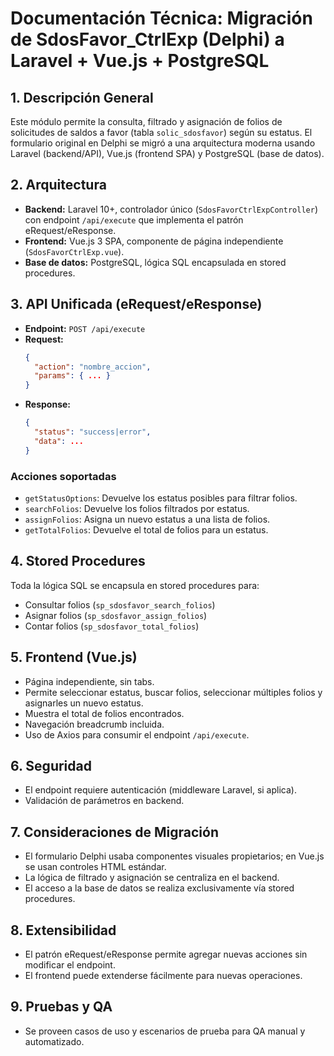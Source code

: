 # Documentación Técnica: Migración de SdosFavor_CtrlExp (Delphi) a Laravel + Vue.js + PostgreSQL

## 1. Descripción General
Este módulo permite la consulta, filtrado y asignación de folios de solicitudes de saldos a favor (tabla `solic_sdosfavor`) según su estatus. El formulario original en Delphi se migró a una arquitectura moderna usando Laravel (backend/API), Vue.js (frontend SPA) y PostgreSQL (base de datos).

## 2. Arquitectura
- **Backend:** Laravel 10+, controlador único (`SdosFavorCtrlExpController`) con endpoint `/api/execute` que implementa el patrón eRequest/eResponse.
- **Frontend:** Vue.js 3 SPA, componente de página independiente (`SdosFavorCtrlExp.vue`).
- **Base de datos:** PostgreSQL, lógica SQL encapsulada en stored procedures.

## 3. API Unificada (eRequest/eResponse)
- **Endpoint:** `POST /api/execute`
- **Request:**
  ```json
  {
    "action": "nombre_accion",
    "params": { ... }
  }
  ```
- **Response:**
  ```json
  {
    "status": "success|error",
    "data": ...
  }
  ```

### Acciones soportadas
- `getStatusOptions`: Devuelve los estatus posibles para filtrar folios.
- `searchFolios`: Devuelve los folios filtrados por estatus.
- `assignFolios`: Asigna un nuevo estatus a una lista de folios.
- `getTotalFolios`: Devuelve el total de folios para un estatus.

## 4. Stored Procedures
Toda la lógica SQL se encapsula en stored procedures para:
- Consultar folios (`sp_sdosfavor_search_folios`)
- Asignar folios (`sp_sdosfavor_assign_folios`)
- Contar folios (`sp_sdosfavor_total_folios`)

## 5. Frontend (Vue.js)
- Página independiente, sin tabs.
- Permite seleccionar estatus, buscar folios, seleccionar múltiples folios y asignarles un nuevo estatus.
- Muestra el total de folios encontrados.
- Navegación breadcrumb incluida.
- Uso de Axios para consumir el endpoint `/api/execute`.

## 6. Seguridad
- El endpoint requiere autenticación (middleware Laravel, si aplica).
- Validación de parámetros en backend.

## 7. Consideraciones de Migración
- El formulario Delphi usaba componentes visuales propietarios; en Vue.js se usan controles HTML estándar.
- La lógica de filtrado y asignación se centraliza en el backend.
- El acceso a la base de datos se realiza exclusivamente vía stored procedures.

## 8. Extensibilidad
- El patrón eRequest/eResponse permite agregar nuevas acciones sin modificar el endpoint.
- El frontend puede extenderse fácilmente para nuevas operaciones.

## 9. Pruebas y QA
- Se proveen casos de uso y escenarios de prueba para QA manual y automatizado.

